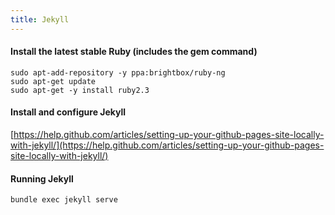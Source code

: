 ```yaml
---
title: Jekyll
---
```


#### Install the latest stable Ruby (includes the gem command)

    sudo apt-add-repository -y ppa:brightbox/ruby-ng
    sudo apt-get update
    sudo apt-get -y install ruby2.3


#### Install and configure Jekyll
[https://help.github.com/articles/setting-up-your-github-pages-site-locally-with-jekyll/](https://help.github.com/articles/setting-up-your-github-pages-site-locally-with-jekyll/)


#### Running Jekyll

    bundle exec jekyll serve
